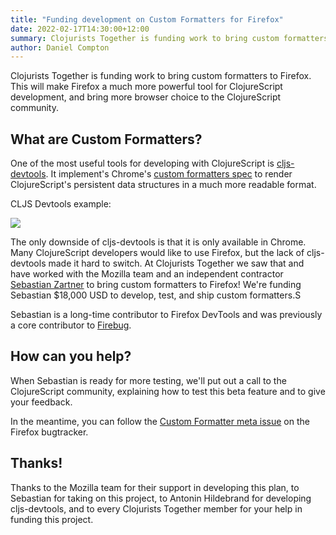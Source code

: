```yaml
---
title: "Funding development on Custom Formatters for Firefox"
date: 2022-02-17T14:30:00+12:00
summary: Clojurists Together is funding work to bring custom formatters to Firefox.
author: Daniel Compton
---
```


Clojurists Together is funding work to bring custom formatters to Firefox. This will make Firefox a much more powerful tool for ClojureScript development, and bring more browser choice to the ClojureScript community.

## What are Custom Formatters?

One of the most useful tools for developing with ClojureScript is [cljs-devtools](https://github.com/binaryage/cljs-devtools). It implement's Chrome's [custom formatters spec](https://docs.google.com/document/d/1FTascZXT9cxfetuPRT2eXPQKXui4nWFivUnS_335T3U/preview) to render ClojureScript's persistent data structures in a much more readable format.

CLJS Devtools example:

![](https://camo.githubusercontent.com/142c820fadf564e7ca87c7f08b091759e404dbb5d77afbbe547312cd50ba71c0/68747470733a2f2f626f782e62696e6172796167652e636f6d2f636c6a732d646576746f6f6c732d73616d706c652d66756c6c2e706e67)

The only downside of cljs-devtools is that it is only available in Chrome. Many ClojureScript developers would like to use Firefox, but the lack of cljs-devtools made it hard to switch. At Clojurists Together we saw that and have worked with the Mozilla team and an independent contractor [Sebastian Zartner](https://github.com/SebastianZ) to bring custom formatters to Firefox! We're funding Sebastian $18,000 USD to develop, test, and ship custom formatters.S

Sebastian is a long-time contributor to Firefox DevTools and was previously a core contributor to [Firebug](https://getfirebug.com).

## How can you help?

When Sebastian is ready for more testing, we'll put out a call to the ClojureScript community, explaining how to test this beta feature and to give your feedback.

In the meantime, you can follow the [Custom Formatter meta issue](https://bugzilla.mozilla.org/show_bug.cgi?id=1734614) on the Firefox bugtracker.

## Thanks!

Thanks to the Mozilla team for their support in developing this plan, to Sebastian for taking on this project, to Antonin Hildebrand for developing cljs-devtools, and to every Clojurists Together member for your help in funding this project.
